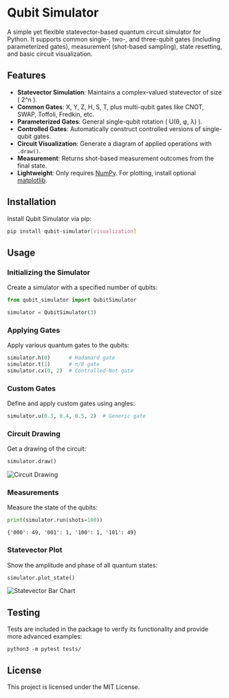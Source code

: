 # Qubit Simulator

A simple yet flexible statevector-based quantum circuit simulator for Python. It supports common single-, two-, and three-qubit gates (including parameterized gates), measurement (shot-based sampling), state resetting, and basic circuit visualization.

## Features

- **Statevector Simulation**: Maintains a complex-valued statevector of size ( 2^n ).
- **Common Gates**: X, Y, Z, H, S, T, plus multi-qubit gates like CNOT, SWAP, Toffoli, Fredkin, etc.
- **Parameterized Gates**: General single-qubit rotation ( U(θ, φ, λ) ).
- **Controlled Gates**: Automatically construct controlled versions of single-qubit gates.
- **Circuit Visualization**: Generate a diagram of applied operations with `.draw()`.
- **Measurement**: Returns shot-based measurement outcomes from the final state.
- **Lightweight**: Only requires [NumPy](https://numpy.org). For plotting, install optional [matplotlib](https://matplotlib.org).

## Installation

Install Qubit Simulator via pip:

```bash
pip install qubit-simulator[visualization]
```

## Usage

### Initializing the Simulator

Create a simulator with a specified number of qubits:

```python
from qubit_simulator import QubitSimulator

simulator = QubitSimulator(3)
```

### Applying Gates

Apply various quantum gates to the qubits:

```python
simulator.h(0)      # Hadamard gate
simulator.t(1)      # π/8 gate
simulator.cx(0, 2)  # Controlled-Not gate
```

### Custom Gates

Define and apply custom gates using angles:

```python
simulator.u(0.3, 0.4, 0.5, 2)  # Generic gate
```

### Circuit Drawing

Get a drawing of the circuit:

```python
simulator.draw()
```

![Circuit Drawing](https://github.com/user-attachments/assets/7dda252d-c931-4120-b4af-d75bfa1d3ea9)

### Measurements

Measure the state of the qubits:

```python
print(simulator.run(shots=100))
```

```plaintext
{'000': 49, '001': 1, '100': 1, '101': 49}
```

### Statevector Plot

Show the amplitude and phase of all quantum states:

```python
simulator.plot_state()
```

![Statevector Bar Chart](https://github.com/user-attachments/assets/3cdb0f17-e384-416f-b29d-f2bc6f5faaab)

## Testing

Tests are included in the package to verify its functionality and provide more advanced examples:

```shell
python3 -m pytest tests/
```

## License

This project is licensed under the MIT License.
